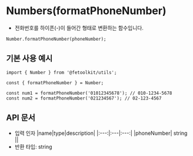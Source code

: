 # Numbers(formatPhoneNumber)

- 전화번호를 하이픈(-)이 들어간 형태로 변환하는 함수입니다.

```tsx
Number.formatPhoneNumber(phoneNumber);
```

## 기본 사용 예시

```tsx
import { Number } from '@fetoolkit/utils';

const { formatPhoneNumber } = Number;

const num1 = formatPhoneNumber('01012345678'); // 010-1234-5678
const num2 = formatPhoneNumber('021234567'); // 02-123-4567
```

## API 문서

- 입력 인자
  |name|type|description|
  |:---:|:---|:---:|
  |phoneNumber| string ||
- 반환 타입: string
